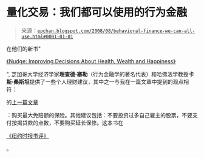 <!--yml

分类：未分类

日期：2024-05-12 19:19:40

-->

# 量化交易：我们都可以使用的行为金融

> 来源：[`epchan.blogspot.com/2008/08/behavioral-finance-we-can-all-use.html#0001-01-01`](http://epchan.blogspot.com/2008/08/behavioral-finance-we-can-all-use.html#0001-01-01)

在他们的新书"

[《Nudge: Improving Decisions About Health, Wealth and Happiness》](http://www.amazon.com/gp/product/0300122233?ie=UTF8&tag=quantitativet-20&linkCode=as2&camp=1789&creative=9325&creativeASIN=0300122233)

", 芝加哥大学经济学家**理查德·塞勒**（行为金融学的著名代表）和哈佛法学教授**卡斯·桑斯坦**提供了一些个人理财建议，其中之一与我在一篇文章中提到的观点相符：

的[上一篇文章](http://epchan.blogspot.com/2008/07/what-are-we-hedging-here.html)

：购买最大免赔额的保险。其他建议包括：不要投资过多自己雇主的股票，不要支付按揭贷款的点数，不要购买延长保修。这本书在

[《纽约时报书评》](http://www.nytimes.com/2008/08/24/books/review/Friedman-t.html?ex=1377403200&en=ca573ccb7c540361&ei=5124&partner=permalink&exprod=permalink)

。
